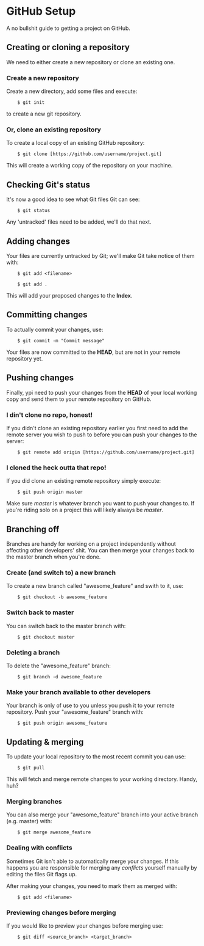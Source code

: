 # GitHub Setup

A no bullshit guide to getting a project on GitHub.


## Creating or cloning a repository

We need to either create a new repository or clone an existing one.


### Create a new repository

Create a new directory, add some files and execute:

```
	$ git init
```

to create a new git repository.


### Or, clone an existing repository

To create a local copy of an existing GitHub repository:

```
	$ git clone [https://github.com/username/project.git]
```

This will create a working copy of the repository on your machine.


## Checking Git's status

It's now a good idea to see what Git files Git can see:

```
	$ git status
```

Any 'untracked' files need to be added, we'll do that next.


## Adding changes

Your files are currently untracked by Git; we'll make Git take notice of them with:

```
	$ git add <filename>
```
```
	$ git add .
```

This will add your proposed changes to the **Index**.


## Committing changes

To actually commit your changes, use:

```
	$ git commit -m "Commit message"
```

Your files are now committed to the **HEAD**, but are not in your remote repository yet.


## Pushing changes

Finally, ypi need to push your changes from the **HEAD** of your local working copy and send them to your remote repository on GitHub.


### I din't clone no repo, honest!

If you didn't clone an existing repository earlier you first need to add the remote server you wish to push to before you can push your changes to the server:

```
	$ git remote add origin [https://github.com/username/project.git]
```


### I cloned the heck outta that repo!

If you did clone an existing remote repository simply execute:

```
	$ git push origin master
```

Make sure _master_ is whatever branch you want to push your changes to. If you're riding solo on a project this will likely always be _master_.


## Branching off

Branches are handy for working on a project independently without affecting other developers' shit. You can then merge your changes back to the master branch when you're done.


### Create (and switch to) a new branch

To create a new branch called "awesome_feature" and swith to it, use:

```
	$ git checkout -b awesome_feature
```

### Switch back to master

You can switch back to the master branch with:

```
	$ git checkout master
```

### Deleting a branch

To delete the "awesome_feature" branch:

```
	$ git branch -d awesome_feature
```

### Make your branch available to other developers

Your branch is only of use to you unless you push it to your remote repository. Push your "awesome_feature" branch with:

```
	$ git push origin awesome_feature
```


## Updating & merging

To update your local repository to the most recent commit you can use:

```
	$ git pull
```

This will fetch and merge remote changes to your working directory. Handy, huh?


### Merging branches

You can also merge your "awesome_feature" branch into your active branch (e.g. master) with:

```
	$ git merge awesome_feature
```

### Dealing with conflicts

Sometimes Git isn't able to automatically merge your changes. If this happens you are responsible for merging any _conflicts_ yourself manually by editing the files Git flags up.

After making your changes, you need to mark them as merged with:

```
	$ git add <filename>
```

### Previewing changes before merging

If you would like to preview your changes before merging use:

```
	$ git diff <source_branch> <target_branch>
```